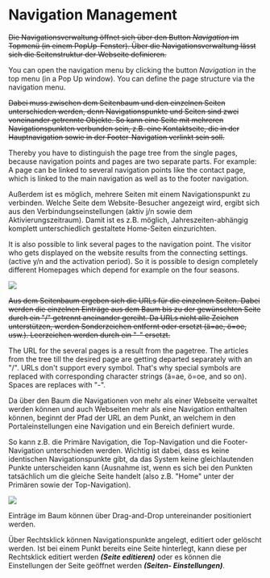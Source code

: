 # Navigation Management

~~Die Navigationsverwaltung öffnet sich über den Button *Navigation* im Topmenü (in einem PopUp-Fenster). Über die Navigationsverwaltung lässt sich die Seitenstruktur der Webseite definieren.~~

You can open the navigation menu by clicking the button *Navigation* in the top menu (in a Pop Up window). You can define the page structure via the navigation menu.

~~Dabei muss zwischen dem Seitenbaum und den einzelnen Seiten unterschieden werden, denn Navigationspunkte und Seiten sind zwei voneinander getrennte Objekte. So kann eine Seite mit mehreren Navigationspunkten verbunden sein, z.B. eine Kontaktseite, die in der Hauptnavigation sowie in der Footer-Navigation verlinkt sein soll.~~

Thereby you have to distinguish the page tree from the single pages, because navigation points and pages are two separate parts. For example: A page can be linked to several navigation points like the contact page, which is linked to the main navigation as well as to the footer navigation.

Außerdem ist es möglich, mehrere Seiten mit einem Navigationspunkt zu verbinden. Welche Seite dem Website-Besucher angezeigt wird, ergibt sich aus den Verbindungseinstellungen (aktiv j/n sowie dem Aktivierungszeitraum). Damit ist es z.B. möglich, Jahreszeiten-abhängig komplett unterschiedlich gestaltete Home-Seiten einzurichten. 

It is also possible to link several pages to the navigation point. The visitor who gets displayed on the website results from the connecting settings. (active y/n and the activation period). So it is possible to design completely different Homepages which depend for example on the four seasons.

![](bild13.png)

~~Aus dem Seitenbaum ergeben sich die URLs für die einzelnen Seiten. Dabei werden die einzelnen Einträge aus dem Baum bis zu der gewünschten Seite durch ein "/" getrennt aneinander gereiht. Da URLs nicht alle Zeichen unterstützen, werden Sonderzeichen entfernt oder ersetzt (ä=ae, ö=oe, usw.). Leerzeichen werden durch ein "-" ersetzt.~~

The URL for the several pages is a result from the pagetree. The articles from the tree till the desired page are getting departed separately with an "/". URLs don't support every symbol. That's why special symbols are replaced with corresponding character strings (ä=ae, ö=oe, and so on). Spaces are replaces with "-". 

Da über den Baum die Navigationen von mehr als einer Webseite verwaltet werden können und auch Webseiten mehr als eine Navigation enthalten können, beginnt der Pfad der URL an dem Punkt, an welchem in den Portaleinstellungen eine Navigation und ein Bereich definiert wurde.

So kann z.B. die Primäre Navigation, die Top-Navigation und die Footer-Navigation unterschieden werden. Wichtig ist dabei, dass es keine identischen Navigationspunkte gibt, da das System keine gleichlautenden Punkte unterscheiden kann (Ausnahme ist, wenn es sich bei den Punkten tatsächlich um die gleiche Seite handelt (also z.B. "Home" unter der Primären sowie der Top-Navigation).

![](bild14.png)

Einträge im Baum können über Drag-and-Drop untereinander positioniert werden. 

Über Rechtsklick können Navigationspunkte angelegt, editiert oder gelöscht werden. Ist bei einem Punkt bereits eine Seite hinterlegt, kann diese per Rechtsklick editiert werden ***(Seite editieren)*** oder es können die Einstellungen der Seite geöffnet werden ***(Seiten- Einstellungen)***.